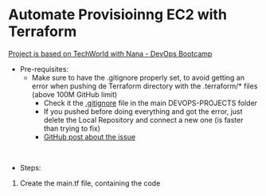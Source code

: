 # Automate Provisioinng EC2 with Terraform

[Project is based on TechWorld with Nana - DevOps Bootcamp](https://www.techworld-with-nana.com/devops-bootcamp)

- Pre-requisites:
  - Make sure to have the .gitignore properly set, to avoid getting an error when pushing de Terraform directory with the .terraform/* files (above 100M GitHub limit)
    - Check it the [.gitignore](https://github.com/MarceloKawasaki/DevOps-Projects/blob/main/.gitignore) file in the main DEVOPS-PROJECTS folder
    - If you pushed before doing everything and got the error, just delete the Local Repository and connect a new one (is faster than trying to fix)
    - [GitHub post about the issue](https://github.com/hashicorp/terraform-guides/issues/92)
<br />
 
- Steps:
1. Create the main.tf file, containing the code